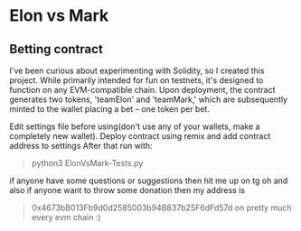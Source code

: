 # Elon vs Mark
## Betting contract
I've been curious about experimenting with Solidity, so I created this project. While primarily intended for fun on testnets, it's designed to function on any EVM-compatible chain. Upon deployment, the contract generates two tokens, 'teamElon' and 'teamMark,' which are subsequently minted to the wallet placing a bet – one token per bet.

Edit settings file before using(don't use any of your wallets, make a completely new wallet).
Deploy contract using remix and add contract address to settings 
After that run with:
>python3 ElonVsMark-Tests.py


if anyone have some questions or suggestions then hit me up on tg 
oh and also if anyone want to throw some donation then my address is 
>0x4673bB013Fb9d0d2585003b94B837b25F6dFd57d
on pretty much every evm chain :)
